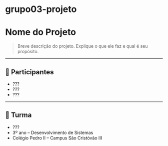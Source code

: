 # grupo03-projeto
# Nome do Projeto
> Breve descrição do projeto. Explique o que ele faz e qual é seu propósito.

---

## 👥 Participantes

- ???
- ???
- ???

---

## 🏫 Turma
- ???
- 3º ano – Desenvolvimento de Sistemas  
- Colégio Pedro II – Campus São Cristóvão III
